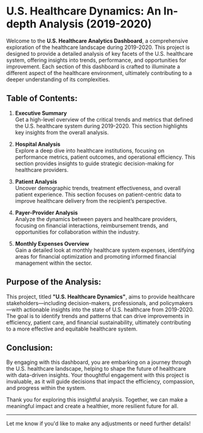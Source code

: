 # U.S. Healthcare Dynamics: An In-depth Analysis (2019-2020)

Welcome to the **U.S. Healthcare Analytics Dashboard**, a comprehensive exploration of the healthcare landscape during 2019-2020. This project is designed to provide a detailed analysis of key facets of the U.S. healthcare system, offering insights into trends, performance, and opportunities for improvement. Each section of this dashboard is crafted to illuminate a different aspect of the healthcare environment, ultimately contributing to a deeper understanding of its complexities.

## Table of Contents:
1. **Executive Summary**  
   Get a high-level overview of the critical trends and metrics that defined the U.S. healthcare system during 2019-2020. This section highlights key insights from the overall analysis.
   
2. **Hospital Analysis**  
   Explore a deep dive into healthcare institutions, focusing on performance metrics, patient outcomes, and operational efficiency. This section provides insights to guide strategic decision-making for healthcare providers.

3. **Patient Analysis**  
   Uncover demographic trends, treatment effectiveness, and overall patient experience. This section focuses on patient-centric data to improve healthcare delivery from the recipient’s perspective.

4. **Payer-Provider Analysis**  
   Analyze the dynamics between payers and healthcare providers, focusing on financial interactions, reimbursement trends, and opportunities for collaboration within the industry.

5. **Monthly Expenses Overview**  
   Gain a detailed look at monthly healthcare system expenses, identifying areas for financial optimization and promoting informed financial management within the sector.

## Purpose of the Analysis:
This project, titled **"U.S. Healthcare Dynamics"**, aims to provide healthcare stakeholders—including decision-makers, professionals, and policymakers—with actionable insights into the state of U.S. healthcare from 2019-2020. The goal is to identify trends and patterns that can drive improvements in efficiency, patient care, and financial sustainability, ultimately contributing to a more effective and equitable healthcare system.

## Conclusion:
By engaging with this dashboard, you are embarking on a journey through the U.S. healthcare landscape, helping to shape the future of healthcare with data-driven insights. Your thoughtful engagement with this project is invaluable, as it will guide decisions that impact the efficiency, compassion, and progress within the system.

Thank you for exploring this insightful analysis. Together, we can make a meaningful impact and create a healthier, more resilient future for all.

---

Let me know if you'd like to make any adjustments or need further details!
